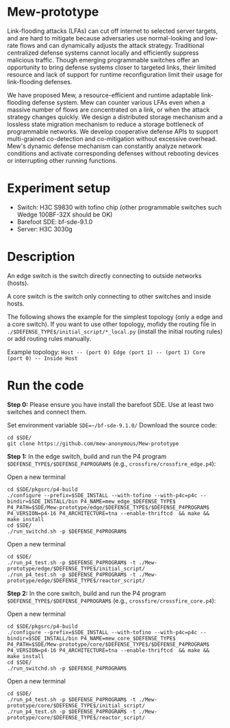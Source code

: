 # Mew-prototype
Link-flooding attacks (LFAs) can cut off internet to selected server targets, and are hard to mitigate because adversaries use normal-looking and low-rate flows and can dynamically adjusts the attack strategy. Traditional centralized defense systems cannot locally and efficiently suppress malicious traffic. Though emerging programmable switches offer an opportunity to bring defense systems closer to targeted links, their limited resource and lack of support for runtime reconfiguration limit their usage for link-flooding defenses. 

We have proposed Mew, a resource-efficient and runtime adaptable link-flooding defense system. Mew can counter various LFAs even when a massive number of flows are concentrated on a link, or when the attack strategy changes quickly. We design a distributed storage mechanism and a lossless state migration mechanism to reduce a storage bottleneck of programmable networks. We develop cooperative defense APIs to support multi-grained co-detection and co-mitigation without excessive overhead. Mew's dynamic defense mechanism can constantly analyze network conditions and activate corresponding defenses without rebooting devices or interrupting other running functions. 

# Experiment setup
- Switch: H3C S9830 with tofino chip (other programmable switches such Wedge 100BF-32X should be OK)
- Barefoot SDE: bf-sde-9.1.0
- Server: H3C 3030g
# Description
An edge switch is the switch directly connecting to outside networks (hosts). 

A core switch is the switch only connecting to other switches and inside hosts.

The following shows the example for the simplest topology (only a edge and a core switch). If you want to use other topology, mofidy the routing file in ```./$DEFENSE_TYPE$/initial_script/*_local.py``` (install the initial routing rules) or add routing rules manually.

Example topology:  ```Host -- (port 0) Edge (port 1) -- (port 1) Core (port 0) -- Inside Host ```

# Run the code
**Step 0:** Please ensure you have install the barefoot SDE. Use at least two switches and connect them.

Set environment variable ```SDE=~/bf-sde-9.1.0/```
Download the source code: 
```
cd $SDE/
git clone https://github.com/mew-anonymous/Mew-prototype
```

**Step 1:** In the edge switch, build and run the P4 program ```$DEFENSE_TYPE$/$DEFENSE_P4PROGRAM$``` (e.g., ```crossfire/crossfire_edge.p4```):

Open a new terminal
```
cd $SDE/pkgsrc/p4-build
./configure --prefix=$SDE_INSTALL --with-tofino --with-p4c=p4c --bindir=$SDE_INSTALL/bin P4_NAME=mew_edge_$DEFENSE_TYPE$ P4_PATH=$SDE/Mew-prototype/edge/$DEFENSE_TYPE$/$DEFENSE_P4PROGRAM$ P4_VERSION=p4-16 P4_ARCHITECTURE=tna --enable-thriftcd  && make && make install
cd $SDE/
./run_switchd.sh -p $DEFENSE_P4PROGRAM$
```

Open a new terminal
```
cd $SDE/
./run_p4_test.sh -p $DEFENSE_P4PROGRAM$ -t ./Mew-prototype/edge/$DEFENSE_TYPE$/initial_script/
./run_p4_test.sh -p $DEFENSE_P4PROGRAM$ -t ./Mew-prototype/edge/$DEFENSE_TYPE$/reactor_script/
```
**Step 2:** In the core switch, build and run the P4 program ```$DEFENSE_TYPE$/$DEFENSE_P4PROGRAM$``` (e.g., ```crossfire/crossfire_core.p4```):

Open a new terminal
```
cd $SDE/pkgsrc/p4-build
./configure --prefix=$SDE_INSTALL --with-tofino --with-p4c=p4c --bindir=$SDE_INSTALL/bin P4_NAME=mew_core_$DEFENSE_TYPE$ P4_PATH=$SDE/Mew-prototype/core/$DEFENSE_TYPE$/$DEFENSE_P4PROGRAM$ P4_VERSION=p4-16 P4_ARCHITECTURE=tna --enable-thriftcd  && make && make install
cd $SDE/
./run_switchd.sh -p $DEFENSE_P4PROGRAM$
```

Open a new terminal
```
cd $SDE/
./run_p4_test.sh -p $DEFENSE_P4PROGRAM$ -t ./Mew-prototype/core/$DEFENSE_TYPE$/initial_script/
./run_p4_test.sh -p $DEFENSE_P4PROGRAM$ -t ./Mew-prototype/core/$DEFENSE_TYPE$/reactor_script/
```
